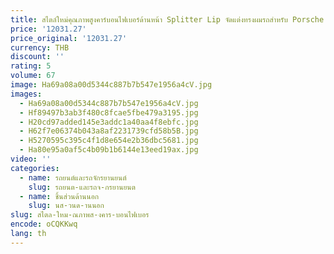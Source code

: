 ```yaml
---
title: สไตล์ใหม่คุณภาพสูงคาร์บอนไฟเบอร์ด้านหน้า Splitter Lip จัดแต่งทรงผมรถสําหรับ Porsche Macan รถ Body Kit
price: '12031.27'
price_original: '12031.27'
currency: THB
discount: ''
rating: 5
volume: 67
image: Ha69a08a00d5344c887b7b547e1956a4cV.jpg
images:
  - Ha69a08a00d5344c887b7b547e1956a4cV.jpg
  - Hf89497b3ab3f480c8fcae5fbe479a3195.jpg
  - H20cd97added145e3addc1a40aa4f8ebfc.jpg
  - H62f7e06374b043a8af2231739cfd58b5B.jpg
  - H5270595c395c4f1d8e654e2b36dbc5681.jpg
  - Ha80e95a0af5c4b09b1b6144e13eed19ax.jpg
video: ''
categories:
  - name: รถยนต์และรถจักรยานยนต์
    slug: รถยนต-และรถจ-กรยานยนต
  - name: ชิ้นส่วนด้านนอก
    slug: นส-วนด-านนอก
slug: สไตล-ใหม-ณภาพส-งคาร-บอนไฟเบอร
encode: oCQKKwq
lang: th
---
```

  